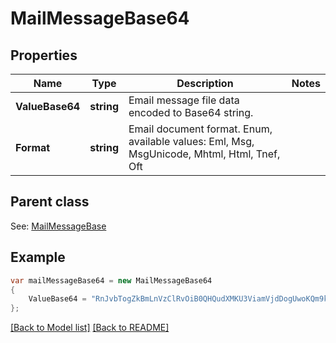 # MailMessageBase64
## Properties
Name | Type | Description | Notes
------------ | ------------- | ------------- | -------------
**ValueBase64** | **string** | Email message file data encoded to Base64 string.              | 
**Format** | **string** | Email document format. Enum, available values: Eml, Msg, MsgUnicode, Mhtml, Html, Tnef, Oft | 

## Parent class

See: [MailMessageBase](MailMessageBase.md)

## Example
```csharp
var mailMessageBase64 = new MailMessageBase64
{
    ValueBase64 = "RnJvbTogZkBmLnVzClRvOiB0QHQudXMKU3ViamVjdDogUwoKQm9keQ=="
};
```

[[Back to Model list]](Models.md) [[Back to README]](README.md)


